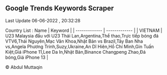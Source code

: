 

## Google Trends Keywords Scraper 
 
Last Update 06-06-2022 , 20:32:28

Country List :
 Name  | Keyword |
| ------------- | ------------- |
| VIETNAM | U23 Malaysia đấu với U23 Thái Lan,Argentina,Thể thao,Trực tiếp bóng đá VTV6,Thái Nguyên,Mạc Văn Khoa,Nhật Bản vs Brazil,Tây Ban Nha vs,Angela Phương Trinh,Suzy,Ukraine,An Dĩ Hiên,Hồ Chí Minh,Gin Tuấn Kiệt,Giá iPhone 11,Lee Da In,Nhật Bản,Binance Changpeng Zhao,Đá bóng,Giá iPhone 13 |



© Abdul Muttaqin 
